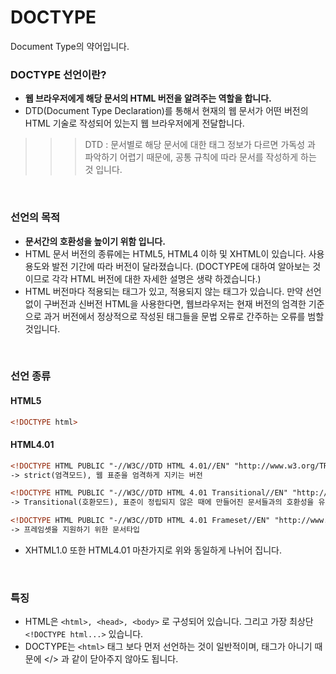 # DOCTYPE
Document Type의 약어입니다.
<br>

### DOCTYPE 선언이란?
- __웹 브라우저에게 해당 문서의 HTML 버전을 알려주는 역할을 합니다.__
- DTD(Document Type Declaration)를 통해서 현재의 웹 문서가 어떤 버전의 HTML 기술로 작성되어 있는지 웹 브라우저에게 전달합니다.
>>> DTD : 문서별로 해당 문서에 대한 태그 정보가 다르면 가독성 과 파악하기 어렵기 때문에, 공통 규칙에 따라 문서를 작성하게 하는 것 입니다.

<br>

### 선언의 목적
- __문서간의 호환성을 높이기 위함 입니다.__
- HTML 문서 버전의 종류에는 HTML5, HTML4 이하 및 XHTML이 있습니다. 사용 용도와 발전 기간에 따라 버전이 달라졌습니다.
(DOCTYPE에 대하여 알아보는 것이므로 각각 HTML 버전에 대한 자세한 설명은 생략 하겠습니다.)
- HTML 버전마다 적용되는 태그가 있고, 적용되지 않는 태그가 있습니다. 만약 선언없이 구버전과 신버전 HTML을 사용한다면, 웹브라우저는 현재 버전의 엄격한 기준으로 과거 버전에서 정상적으로 작성된 태그들을 문법 오류로 간주하는 오류를 범할 것입니다.

<br>

### 선언 종류
#### HTML5
```html
<!DOCTYPE html>
```

#### HTML4.01
```html
<!DOCTYPE HTML PUBLIC "-//W3C//DTD HTML 4.01//EN" "http://www.w3.org/TR/html4/strict.dtd">
-> strict(엄격모드), 웹 표준을 엄격하게 지키는 버전

<!DOCTYPE HTML PUBLIC "-//W3C//DTD HTML 4.01 Transitional//EN" "http://www.w3.org/TR/html4/loose.dtd">
-> Transitional(호환모드), 표준이 정립되지 않은 때에 만들어진 문서들과의 호환성을 유지하기 위해 만들어진 문서 타입

<!DOCTYPE HTML PUBLIC "-//W3C//DTD HTML 4.01 Frameset//EN" "http://www.w3.org/TR/html4/frameset.dtd">
-> 프레임셋을 지원하기 위한 문서타입
```
- XHTML1.0 또한 HTML4.01 마찬가지로 위와 동일하게 나뉘어 집니다.




<br>

### 특징
- HTML은 `<html>, <head>, <body>` 로 구성되어 있습니다. 그리고 가장 최상단 `<!DOCTYPE html...>` 있습니다.
- DOCTYPE는 `<html>` 태그 보다 먼저 선언하는 것이 일반적이며, 태그가 아니기 때문에 </> 과 같이 닫아주지 않아도 됩니다.

